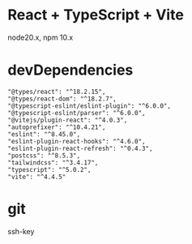 # React + TypeScript + Vite
   node20.x, npm 10.x

# devDependencies

    "@types/react": "^18.2.15",
    "@types/react-dom": "^18.2.7",
    "@typescript-eslint/eslint-plugin": "^6.0.0",
    "@typescript-eslint/parser": "^6.0.0",
    "@vitejs/plugin-react": "^4.0.3",
    "autoprefixer": "^10.4.21",
    "eslint": "^8.45.0",
    "eslint-plugin-react-hooks": "^4.6.0",
    "eslint-plugin-react-refresh": "^0.4.3",
    "postcss": "^8.5.3",
    "tailwindcss": "^3.4.17",
    "typescript": "^5.0.2",
    "vite": "^4.4.5"

# git 

   ssh-key
